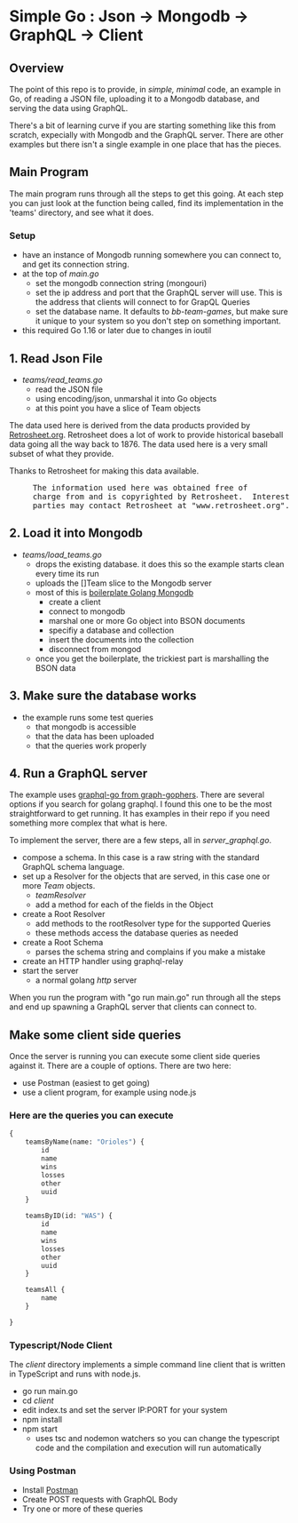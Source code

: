 # Simple Go : Json -> Mongodb -> GraphQL -> Client

## Overview

The point of this repo is to provide, in _simple, minimal_ code, an example in Go, of reading a JSON file, uploading it to a Mongodb database, and serving the data using GraphQL.

There's a bit of learning curve if you are starting something like this from scratch, expecially with Mongodb and the GraphQL server. There are other examples but there isn't a single example in one place that has the pieces.

## Main Program

The main program runs through all the steps to get this going. At each step you can just look at the function being called, find its implementation in the 'teams' directory, and see what it does.

### Setup

- have an instance of Mongodb running somewhere you can connect to, and get its connection string.
- at the top of _main.go_
  - set the mongodb connection string (mongouri)
  - set the ip address and port that the GraphQL server will use. This is the address that clients will connect to for GrapQL Queries
  - set the database name. It defaults to _bb-team-games_, but make sure it unique to your system so you don't step on something important.
- this required Go 1.16 or later due to changes in ioutil

## 1. Read Json File

- _teams/read_teams.go_
  - read the JSON file
  - using encoding/json, unmarshal it into Go objects
  - at this point you have a slice of Team objects

The data used here is derived from the data products provided by [Retrosheet.org](retrosheet.org). Retrosheet does a lot of work to provide historical baseball data going all the way back to 1876. The data used here is a very small subset of what they provide.

Thanks to Retrosheet for making this data available.

<pre>
     The information used here was obtained free of
     charge from and is copyrighted by Retrosheet.  Interested
     parties may contact Retrosheet at "www.retrosheet.org". 
</pre>

## 2. Load it into Mongodb

- _teams/load_teams.go_
  - drops the existing database. it does this so the example starts clean every time its run
  - uploads the []Team slice to the Mongodb server
  - most of this is [boilerplate Golang Mongodb](https://docs.mongodb.com/drivers/go/)
    - create a client
    - connect to mongodb
    - marshal one or more Go object into BSON documents
    - specifiy a database and collection
    - insert the documents into the collection
    - disconnect from mongod
  - once you get the boilerplate, the trickiest part is marshalling the BSON data

## 3. Make sure the database works

- the example runs some test queries
  - that mongodb is accessible
  - that the data has been uploaded
  - that the queries work properly

## 4. Run a GraphQL server

The example uses [graphql-go from graph-gophers](https://github.com/graph-gophers/graphql-go). There are several options if you search for golang graphql. I found this one to be the most straightforward to get running. It has examples in their repo if you need something more complex that what is here.

To implement the server, there are a few steps, all in _server_graphql.go_.

- compose a schema. In this case is a raw string with the standard GraphQL schema language.
- set up a Resolver for the objects that are served, in this case one or more _Team_ objects.
  - _teamResolver_
  - add a method for each of the fields in the Object
- create a Root Resolver
  - add methods to the rootResolver type for the supported Queries
  - these methods access the database queries as needed
- create a Root Schema
  - parses the schema string and complains if you make a mistake
- create an HTTP handler using graphql-relay
- start the server
  - a normal golang _http_ server

When you run the program with "go run main.go" run through all the steps and end up spawning a GraphQL server that clients can connect to.

## Make some client side queries

Once the server is running you can execute some client side queries against it. There are a couple of options. There are two here:

- use Postman (easiest to get going)
- use a client program, for example using node.js

### Here are the queries you can execute

```GraphQL
{
    teamsByName(name: "Orioles") {
        id
        name
        wins
        losses
        other
        uuid
    }

    teamsByID(id: "WAS") {
        id
        name
        wins
        losses
        other
        uuid
    }

    teamsAll {
        name
    }

}
```

### Typescript/Node Client

The _client_ directory implements a simple command line client that is written in TypeScript and runs with node.js.

- go run main.go
- cd _client_
- edit index.ts and set the server IP:PORT for your system
- npm install
- npm start
  - uses tsc and nodemon watchers so you can change the typescript code and the compilation and execution will run automatically

### Using Postman

- Install [Postman](www.postman.com)
- Create POST requests with GraphQL Body
- Try one or more of these queries
